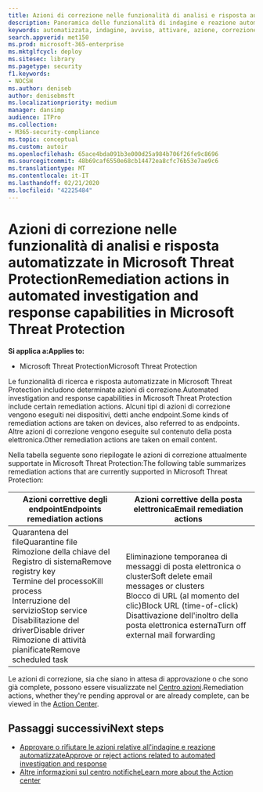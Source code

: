 ```yaml
---
title: Azioni di correzione nelle funzionalità di analisi e risposta automatizzate in Microsoft Threat Protection
description: Panoramica delle funzionalità di indagine e reazione automatizzate in Microsoft Threat Protection
keywords: automatizzata, indagine, avviso, attivare, azione, correzione
search.appverid: met150
ms.prod: microsoft-365-enterprise
ms.mktglfcycl: deploy
ms.sitesec: library
ms.pagetype: security
f1.keywords:
- NOCSH
ms.author: deniseb
author: denisebmsft
ms.localizationpriority: medium
manager: dansimp
audience: ITPro
ms.collection:
- M365-security-compliance
ms.topic: conceptual
ms.custom: autoir
ms.openlocfilehash: 65ace4bda091b3e000d25a984b706f26fe9c8696
ms.sourcegitcommit: 48b69caf6550e68cb14472ea8cfc76b53e7ae9c6
ms.translationtype: MT
ms.contentlocale: it-IT
ms.lasthandoff: 02/21/2020
ms.locfileid: "42225484"
---
```

# <a name="remediation-actions-in-automated-investigation-and-response-capabilities-in-microsoft-threat-protection"></a><span data-ttu-id="74ab6-104">Azioni di correzione nelle funzionalità di analisi e risposta automatizzate in Microsoft Threat Protection</span><span class="sxs-lookup"><span data-stu-id="74ab6-104">Remediation actions in automated investigation and response capabilities in Microsoft Threat Protection</span></span>

<span data-ttu-id="74ab6-105">**Si applica a:**</span><span class="sxs-lookup"><span data-stu-id="74ab6-105">**Applies to:**</span></span>
- <span data-ttu-id="74ab6-106">Microsoft Threat Protection</span><span class="sxs-lookup"><span data-stu-id="74ab6-106">Microsoft Threat Protection</span></span>

<span data-ttu-id="74ab6-107">Le funzionalità di ricerca e risposta automatizzate in Microsoft Threat Protection includono determinate azioni di correzione.</span><span class="sxs-lookup"><span data-stu-id="74ab6-107">Automated investigation and response capabilities in Microsoft Threat Protection include certain remediation actions.</span></span> <span data-ttu-id="74ab6-108">Alcuni tipi di azioni di correzione vengono eseguiti nei dispositivi, detti anche endpoint.</span><span class="sxs-lookup"><span data-stu-id="74ab6-108">Some kinds of remediation actions are taken on devices, also referred to as endpoints.</span></span> <span data-ttu-id="74ab6-109">Altre azioni di correzione vengono eseguite sul contenuto della posta elettronica.</span><span class="sxs-lookup"><span data-stu-id="74ab6-109">Other remediation actions are taken on email content.</span></span>

<span data-ttu-id="74ab6-110">Nella tabella seguente sono riepilogate le azioni di correzione attualmente supportate in Microsoft Threat Protection:</span><span class="sxs-lookup"><span data-stu-id="74ab6-110">The following table summarizes remediation actions that are currently supported in Microsoft Threat Protection:</span></span> 

|<span data-ttu-id="74ab6-111">Azioni correttive degli endpoint</span><span class="sxs-lookup"><span data-stu-id="74ab6-111">Endpoints remediation actions</span></span>  |<span data-ttu-id="74ab6-112">Azioni correttive della posta elettronica</span><span class="sxs-lookup"><span data-stu-id="74ab6-112">Email remediation actions</span></span>  |
|---------|---------|
|<span data-ttu-id="74ab6-113">Quarantena del file</span><span class="sxs-lookup"><span data-stu-id="74ab6-113">Quarantine file</span></span><br/><span data-ttu-id="74ab6-114">Rimozione della chiave del Registro di sistema</span><span class="sxs-lookup"><span data-stu-id="74ab6-114">Remove registry key</span></span><br/><span data-ttu-id="74ab6-115">Termine del processo</span><span class="sxs-lookup"><span data-stu-id="74ab6-115">Kill process</span></span> <br/><span data-ttu-id="74ab6-116">Interruzione del servizio</span><span class="sxs-lookup"><span data-stu-id="74ab6-116">Stop service</span></span> <br/><span data-ttu-id="74ab6-117">Disabilitazione del driver</span><span class="sxs-lookup"><span data-stu-id="74ab6-117">Disable driver</span></span> <br/><span data-ttu-id="74ab6-118">Rimozione di attività pianificate</span><span class="sxs-lookup"><span data-stu-id="74ab6-118">Remove scheduled task</span></span>      |<span data-ttu-id="74ab6-119">Eliminazione temporanea di messaggi di posta elettronica o cluster</span><span class="sxs-lookup"><span data-stu-id="74ab6-119">Soft delete email messages or clusters</span></span><br/><span data-ttu-id="74ab6-120">Blocco di URL (al momento del clic)</span><span class="sxs-lookup"><span data-stu-id="74ab6-120">Block URL (time-of-click)</span></span><br/><span data-ttu-id="74ab6-121">Disattivazione dell'inoltro della posta elettronica esterna</span><span class="sxs-lookup"><span data-stu-id="74ab6-121">Turn off external mail forwarding</span></span>          |

<span data-ttu-id="74ab6-122">Le azioni di correzione, sia che siano in attesa di approvazione o che sono già complete, possono essere visualizzate nel [Centro azioni](https://docs.microsoft.com/microsoft-365/security/mtp/mtp-action-center).</span><span class="sxs-lookup"><span data-stu-id="74ab6-122">Remediation actions, whether they're pending approval or are already complete, can be viewed in the [Action Center](https://docs.microsoft.com/microsoft-365/security/mtp/mtp-action-center).</span></span>

## <a name="next-steps"></a><span data-ttu-id="74ab6-123">Passaggi successivi</span><span class="sxs-lookup"><span data-stu-id="74ab6-123">Next steps</span></span>

- [<span data-ttu-id="74ab6-124">Approvare o rifiutare le azioni relative all'indagine e reazione automatizzate</span><span class="sxs-lookup"><span data-stu-id="74ab6-124">Approve or reject actions related to automated investigation and response</span></span>](https://docs.microsoft.com/microsoft-365/security/mtp/mtp-autoir-actions)
- [<span data-ttu-id="74ab6-125">Altre informazioni sul centro notifiche</span><span class="sxs-lookup"><span data-stu-id="74ab6-125">Learn more about the Action center</span></span>](https://docs.microsoft.com/microsoft-365/security/mtp/mtp-action-center)
